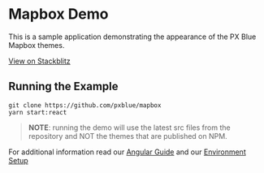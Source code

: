 # Mapbox Demo

This is a sample application demonstrating the appearance of the PX Blue Mapbox themes.

[View on Stackblitz](https://stackblitz.com/github/pxblue/mapbox/tree/master/angular-demo)

## Running the Example

```
git clone https://github.com/pxblue/mapbox
yarn start:react
```

> **NOTE**: running the demo will use the latest src files from the repository and NOT the themes that are published on NPM.

For additional information read our [Angular Guide](https://pxblue.github.io/development/frameworks-web/angular) and our [Environment Setup](https://pxblue.github.io/development/environment)
